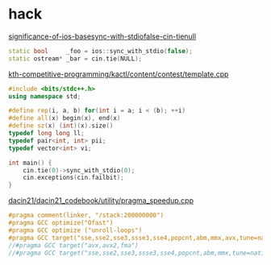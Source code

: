 # hack

[significance-of-ios-basesync-with-stdiofalse-cin-tienull](https://stackoverflow.com/questions/31162367/significance-of-ios-basesync-with-stdiofalse-cin-tienull)

```cpp
static bool     _foo = ios::sync_with_stdio(false);
static ostream* _bar = cin.tie(NULL);
```

[kth-competitive-programming/kactl/content/contest/template.cpp](https://github.com/kth-competitive-programming/kactl/blob/main/content/contest/template.cpp)

```cpp
#include <bits/stdc++.h>
using namespace std;

#define rep(i, a, b) for(int i = a; i < (b); ++i)
#define all(x) begin(x), end(x)
#define sz(x) (int)(x).size()
typedef long long ll;
typedef pair<int, int> pii;
typedef vector<int> vi;

int main() {
	cin.tie(0)->sync_with_stdio(0);
	cin.exceptions(cin.failbit);
}
```

[dacin21/dacin21_codebook/utility/pragma_speedup.cpp](https://github.com/dacin21/dacin21_codebook/blob/master/utility/pragma_speedup.cpp)
```cpp
#pragma comment(linker, "/stack:200000000")
#pragma GCC optimize("Ofast")
#pragma GCC optimize ("unroll-loops")
#pragma GCC target("sse,sse2,sse3,ssse3,sse4,popcnt,abm,mmx,avx,tune=native") // codeforces
//#pragma GCC target("avx,avx2,fma")
//#pragma GCC target("sse,sse2,sse3,ssse3,sse4,popcnt,abm,mmx,tune=native") // yandex
```
